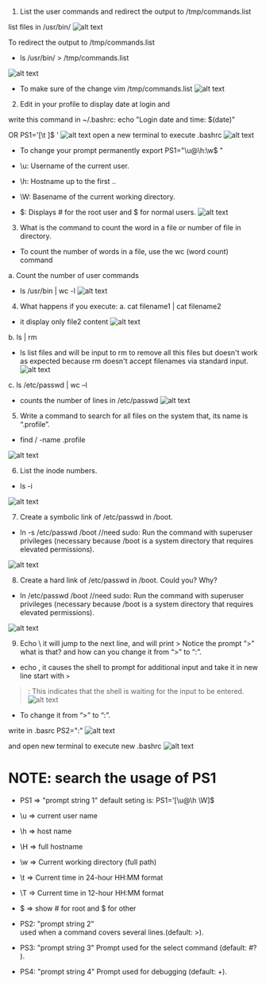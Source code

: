 
1. List the user commands and redirect the output to /tmp/commands.list 

list files in /usr/bin/ 
![alt text](image.png)

To redirect the output to /tmp/commands.list
- ls /usr/bin/ > /tmp/commands.list

![alt text](image-1.png)

- To make sure of the change
vim /tmp/commands.list
![alt text](image-2.png)


2. Edit in your profile to display date at login and 

write this command in  ~/.bashrc: echo "Login date and time: $(date)"

OR PS1='[\t ]\$ '
![alt text](image-5.png)
open a new terminal to execute .bashrc 
![alt text](image-6.png)

- To change your prompt permanently
export PS1="\u@\h:\w\$ "

- \u: Username of the current user.
- \h: Hostname up to the first ..
- \W: Basename of the current working directory.
- \$: Displays # for the root user and $ for normal users.
![alt text](image-7.png)

3. What is the command to count the word in a file or number of file in directory. 
- To count the number of words in a file, use the wc (word count) command

a. Count the number of user commands
 
 -  ls /usr/bin | wc -l
 ![alt text](image-8.png)



4. What happens if you execute: 
a. cat filename1 | cat filename2 
- it display only file2 content
![alt text](image-9.png)

b. ls | rm 
- ls list files and will be input to rm to remove all this files but doesn't work as expected because rm doesn't accept filenames via standard input.
![alt text](image-14.png)

c. ls /etc/passwd | wc –l 

- counts the number of lines in /etc/passwd
![alt text](image-11.png)

5. Write a command to search for all files on the system that, its name is “.profile”.

- find / -name .profile

![alt text](image-12.png)

6. List the inode numbers.

- ls -i  

![alt text](image-13.png)

7. Create a symbolic link of /etc/passwd in /boot.

- ln -s /etc/passwd /boot //need sudo: Run the command with superuser privileges (necessary because /boot is a system directory that requires elevated permissions).

![alt text](image-15.png)

8. Create a hard link of /etc/passwd in /boot. Could you? Why?

- ln /etc/passwd /boot //need sudo: Run the command with superuser privileges (necessary because /boot is a system directory that requires elevated permissions).

![alt text](image-16.png)

9. Echo \ it will jump to the next line, and will print >
Notice the prompt ”>” what is that? and how can you change it from “>” to “:”.



-  echo \, it causes the shell to prompt for additional input and take it in new line start with `>`
> : This indicates that the shell is waiting for the input to be entered.
![alt text](image-17.png)

- To change it from “>” to “:”.

write in .basrc
PS2=":" 
![alt text](image-18.png)

and open new terminal to execute new .bashrc
![alt text](image-19.png)



# NOTE: search the usage of PS1
- PS1 => "prompt string 1" 
default seting is: PS1='[\u@\h \W]\$ 

-  \u => current user name 
-  \h => host name 
-  \H => full hostname 
-  \w => Current working directory (full path) 
-  \t => Current time in 24-hour HH:MM format 
-  \T => Current time in 12-hour HH:MM format 
- \$  => show # for root and $ for other




- PS2: "prompt string 2"  
used when a command covers several lines.(default: >).
- PS3: "prompt string 3" 
Prompt used for the select command (default: #? ).
- PS4: "prompt string 4" 
Prompt used for debugging (default: +).



